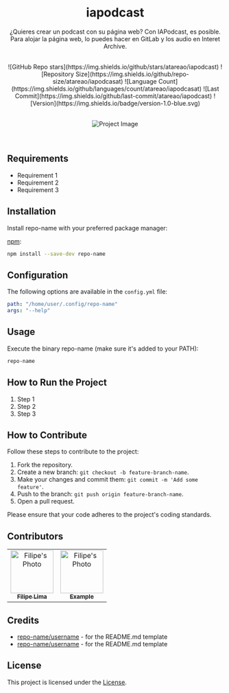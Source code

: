 <div align="center">

# iapodcast

¿Quieres crear un podcast con su página web? Con IAPodcast, es posible. Para alojar la página web, lo puedes hacer en GitLab y los audio en Interet Archive.

<br />
![GitHub Repo stars](https://img.shields.io/github/stars/atareao/iapodcast)
![Repository Size](https://img.shields.io/github/repo-size/atareao/iapodcasat)
![Language Count](https://img.shields.io/github/languages/count/atareao/iapodcasat)
![Last Commit](https://img.shields.io/github/last-commit/atareao/iapodcast)
![Version](https://img.shields.io/badge/version-1.0-blue.svg)

<br/>
<br/>

![Project Image](https://source.unsplash.com/featured/1280x720)

<br/>

</div>

## Requirements

- Requirement 1
- Requirement 2
- Requirement 3

## Installation

Install repo-name with your preferred package manager:

[npm](https://www.npmjs.com/):

```bash
npm install --save-dev repo-name
```

## Configuration

The following options are available in the `config.yml` file:

```yaml
path: "/home/user/.config/repo-name"
args: "--help"
```

## Usage

Execute the binary repo-name (make sure it's added to your PATH):

```bash
repo-name
```

## How to Run the Project

1. Step 1
2. Step 2
3. Step 3

## How to Contribute

Follow these steps to contribute to the project:

1. Fork the repository.
2. Create a new branch: `git checkout -b feature-branch-name`.
3. Make your changes and commit them: `git commit -m 'Add some feature'`.
4. Push to the branch: `git push origin feature-branch-name`.
5. Open a pull request.

Please ensure that your code adheres to the project's coding standards.

## Contributors

<table>
    <tr>
        <td align="center">
            <a href="https://github.com/datsfilipe">
                <img src="https://github.com/datsfilipe.png" width="100px;" alt="Filipe's Photo"/><br>
                <sub>
                    <b>Filipe Lima</b>
                </sub>
            </a>
        </td>
        <td align="center">
            <a href="https://github.com/exemple">
                <img src="https://github.com/exemple.png" width="100px;" alt="Filipe's Photo"/><br>
                <sub>
                    <b>Example</b>
                </sub>
            </a>
        </td>
    </tr>
</table>

## Credits

- [repo-name/username](https://github.com/username/repo-name) - for the README.md template
- [repo-name/username](https://github.com/username/repo-name) - for the README.md template

## License

This project is licensed under the [License](LICENSE).

